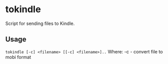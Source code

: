 tokindle
========

Script for sending files to Kindle.

Usage
-----
``tokindle [-c] <filename> [[-c] <filename>]..``
Where:
  -c    - convert file to mobi format
